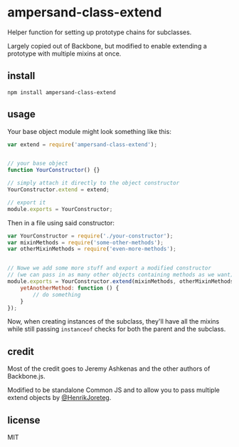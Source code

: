 # ampersand-class-extend

Helper function for setting up prototype chains for subclasses.

Largely copied out of Backbone, but modified to enable extending a prototype with multiple mixins at once.

## install

```
npm install ampersand-class-extend
```

## usage


Your base object module might look something like this:

```javascript
var extend = require('ampersand-class-extend');


// your base object
function YourConstructor() {}

// simply attach it directly to the object constructor
YourConstructor.extend = extend;

// export it
module.exports = YourConstructor;

```

Then in a file using said constructor:

```javascript
var YourConstructor = require('./your-constructor');
var mixinMethods = require('some-other-methods');
var otherMixinMethods = require('even-more-methods');


// Nowe we add some more stuff and export a modified constructor 
// (we can pass in as many other objects containing methods as we want).
module.exports = YourConstructor.extend(mixinMethods, otherMixinMethods, {
    yetAnotherMethod: function () {
        // do something
    }
});
```

Now, when creating instances of the subclass, they'll have all the mixins while still passing `instanceof` checks for both the parent and the subclass.

## credit

Most of the credit goes to Jeremy Ashkenas and the other authors of Backbone.js.

Modified to be standalone Common JS and to allow you to pass multiple extend objects by [@HenrikJoreteg](http://twitter.com/henrikjoreteg).


## license

MIT
